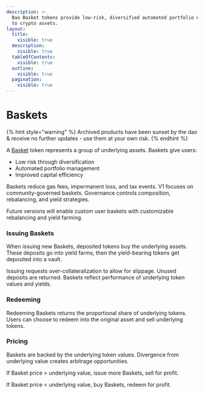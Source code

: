 ```yaml
---
description: >-
  Bao Basket tokens provide low-risk, diversified automated portfolio exposure
  to crypto assets.
layout:
  title:
    visible: true
  description:
    visible: true
  tableOfContents:
    visible: true
  outline:
    visible: true
  pagination:
    visible: true
---
```


# Baskets

{% hint style="warning" %}
Archived products have been sunset by the dao & receive no further updates - use them at your own risk.&#x20;
{% endhint %}

A [Basket](https://app.baofinance.io/baskets) token represents a group of underlying assets. Baskets give users:

* Low risk through diversification
* Automated portfolio management
* Improved capital efficiency

Baskets reduce gas fees, impermanent loss, and tax events. V1 focuses on community-governed baskets. Governance controls composition, rebalancing, and yield strategies.

Future versions will enable custom user baskets with customizable rebalancing and yield farming.

### Issuing Baskets

When issuing new Baskets, deposited tokens buy the underlying assets. These deposits go into yield farms, then the yield-bearing tokens get deposited into a vault.

Issuing requests over-collateralization to allow for slippage. Unused deposits are returned. Baskets reflect performance of underlying token values and yields.

### Redeeming

Redeeming Baskets returns the proportional share of underlying tokens. Users can choose to redeem into the original asset and sell underlying tokens.

### Pricing

Baskets are backed by the underlying token values. Divergence from underlying value creates arbitrage opportunities.

If Basket price > underlying value, issue more Baskets, sell for profit.

If Basket price < underlying value, buy Baskets, redeem for profit.
